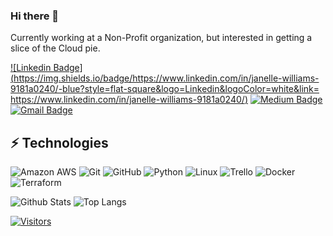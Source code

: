 <!-- LUIT GitHub Profile Template -->

<!-- Keep "Hi there" or replace it with a greeting of your own! -->

### Hi there 👋

<!-- Introduce yourself and give a brief introduction about yourself here.  Also include what tech you're interested in and what you are currently learning -->

Currently working at a Non-Profit organization, but interested in getting a slice of the Cloud pie.

<!-- Replace the fields below with the information requested. Remember to remove the encapsulating <> characters. For spaces in names, use %20 (e.g. Broadus%20Palmer) -->

[![Linkedin Badge](https://img.shields.io/badge/https://www.linkedin.com/in/janelle-williams-9181a0240/-blue?style=flat-square&logo=Linkedin&logoColor=white&link= https://www.linkedin.com/in/janelle-williams-9181a0240/)](https://www.linkedin.com/in/janelle-williams-9181a0240/)
[![Medium Badge](https://img.shields.io/badge/https://medium.com/@janelle_williams-12100E?style=flat-square&logo=medium&logoColor=white&link=https://medium.com/@janelle_williams)](https://medium.com/@janelle_williams)
[![Gmail Badge](https://img.shields.io/badge/-janellewill11@gmail.com-c14438?style=flat-square&logo=Gmail&logoColor=white&link=mailto:janellewill11@gmail.com)](mailto:janellewill11@gmail.com)

## ⚡ Technologies

<!-- Check out the Badges folder for more badges -->

![Amazon AWS](https://img.shields.io/badge/Amazon%20AWS-232F3E?style=flat-square&logo=amazon-aws)
![Git](https://img.shields.io/badge/-Git-black?style=flat-square&logo=git)
![GitHub](https://img.shields.io/badge/-GitHub-181717?style=flat-square&logo=github)
![Python](https://img.shields.io/badge/-Python-black?style=flat-square&logo=Python)
![Linux](https://img.shields.io/badge/Linux-FCC624?style=flat-square&logo=linux&logoColor=black)
![Trello](https://img.shields.io/badge/Trello-%23026AA7.svg?style=flat-square&logo=Trello&logoColor=white)
![Docker](https://img.shields.io/badge/docker-%230db7ed.svg?style=for-the-badge&logo=docker&logoColor=white)
![Terraform](https://img.shields.io/badge/terraform-%235835CC.svg?style=for-the-badge&logo=terraform&logoColor=white)

<!-- Replace the fields below with the information requested. Remember to remove the encapsulating <> characters. -->

![Github Stats](https://github-readme-stats.vercel.app/api?username=janellewill&count_private=true&show_icons=true&include_all_commits=true)
![Top Langs](https://github-readme-stats.vercel.app/api/top-langs/?username=janellewill&hide=TeX&layout=compact)


[![Visitors](https://api.visitorbadge.io/api/visitors?path=janellewill%2janellewill&label=VISITORS&countColor=%23263759)](https://visitorbadge.io/status?path=janellewill%2Fjanellewill)
